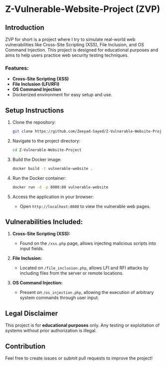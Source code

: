 # Z-Vulnerable-Website-Project (ZVP)

## Introduction
ZVP for short is a project where I try to simulate real-world web vulnerabilities like Cross-Site Scripting (XSS), File Inclusion, and OS Command Injection. This project is designed for educational purposes and aims to help users practice web security testing techniques.

### Features:
- **Cross-Site Scripting (XSS)**
- **File Inclusion (LFI/RFI)**
- **OS Command Injection**
- Dockerized environment for easy setup and use.

## Setup Instructions

1. Clone the repository:
    ```bash
    git clone https://github.com/Zeeyad-Sayed/Z-Vulnerable-Website-Project.git
    ```
2. Navigate to the project directory:
    ```bash
    cd Z-Vulnerable-Website-Project
    ```
3. Build the Docker image:
    ```bash
    docker build -t vulnerable-website .
    ```
4. Run the Docker container:
    ```bash
    docker run -d -p 8080:80 vulnerable-website
    ```

5. Access the application in your browser:
   - Open `http://localhost:8080` to view the vulnerable web pages.

## Vulnerabilities Included:
1. **Cross-Site Scripting (XSS):**
   - Found on the `/xss.php` page, allows injecting malicious scripts into input fields.

2. **File Inclusion:**
   - Located on `/file_inclusion.php`, allows LFI and RFI attacks by including files from the server or remote locations.

3. **OS Command Injection:**
   - Present on `/os_injection.php`, allowing the execution of arbitrary system commands through user input.

## Legal Disclaimer
This project is for **educational purposes** only. Any testing or exploitation of systems without prior authorization is illegal.

## Contribution
Feel free to create issues or submit pull requests to improve the project!

